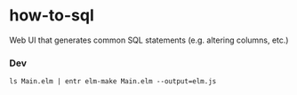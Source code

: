 # how-to-sql
Web UI that generates common SQL statements (e.g. altering columns, etc.)


### Dev

```
ls Main.elm | entr elm-make Main.elm --output=elm.js
```
